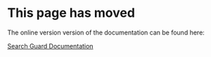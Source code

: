 # This page has moved

The online version version of the documentation can be found here:

[Search Guard Documentation](http://docs.search-guard.com/latest/search-guard-installation)